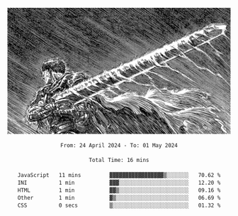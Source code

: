 <!-- Profile image -->
<p align="center">
 <img src="assets/bpD2ohb.png" width="1080px">
</p>
<!-- Profile image end -->

<div align="center">
<!--START_SECTION:waka-->

```txt
From: 24 April 2024 - To: 01 May 2024

Total Time: 16 mins

JavaScript   11 mins         ▓▓▓▓▓▓▓▓▓▓▓▓▓▓▓▓▓▒░░░░░░░   70.62 %
INI          1 min           ▓▓▓░░░░░░░░░░░░░░░░░░░░░░   12.20 %
HTML         1 min           ▓▓▒░░░░░░░░░░░░░░░░░░░░░░   09.16 %
Other        1 min           ▓▒░░░░░░░░░░░░░░░░░░░░░░░   06.69 %
CSS          0 secs          ▒░░░░░░░░░░░░░░░░░░░░░░░░   01.32 %
```

<!--END_SECTION:waka-->
</div>
